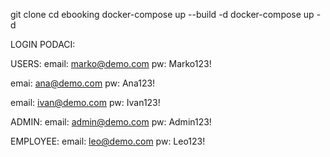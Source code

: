 git clone <repository>
cd ebooking
docker-compose up --build -d
docker-compose up -d


LOGIN PODACI:

USERS:
email: marko@demo.com
pw: Marko123!

emai: ana@demo.com
pw: Ana123!

email: ivan@demo.com
pw: Ivan123!

ADMIN:
email: admin@demo.com
pw: Admin123!

EMPLOYEE:
email: leo@demo.com
pw: Leo123!
